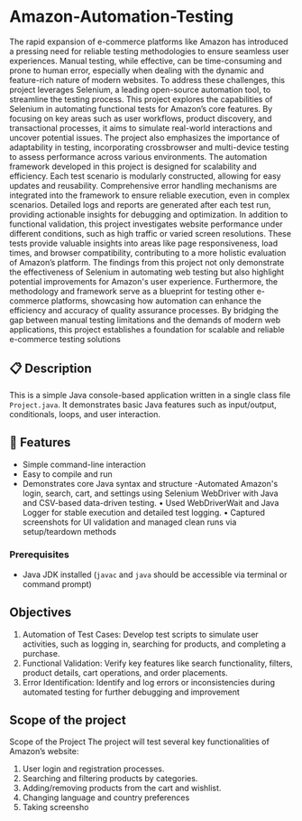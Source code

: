 # Amazon-Automation-Testing
The rapid expansion of e-commerce platforms like Amazon has introduced a pressing need for
reliable testing methodologies to ensure seamless user experiences. Manual testing, while
effective, can be time-consuming and prone to human error, especially when dealing with the
dynamic and feature-rich nature of modern websites. To address these challenges, this project
leverages Selenium, a leading open-source automation tool, to streamline the testing process.
This project explores the capabilities of Selenium in automating functional tests for Amazon’s
core features. By focusing on key areas such as user workflows, product discovery, and
transactional processes, it aims to simulate real-world interactions and uncover potential issues.
The project also emphasizes the importance of adaptability in testing, incorporating crossbrowser and multi-device testing to assess performance across various environments.
The automation framework developed in this project is designed for scalability and efficiency.
Each test scenario is modularly constructed, allowing for easy updates and reusability.
Comprehensive error handling mechanisms are integrated into the framework to ensure reliable
execution, even in complex scenarios. Detailed logs and reports are generated after each test
run, providing actionable insights for debugging and optimization.
In addition to functional validation, this project investigates website performance under
different conditions, such as high traffic or varied screen resolutions. These tests provide
valuable insights into areas like page responsiveness, load times, and browser compatibility,
contributing to a more holistic evaluation of Amazon’s platform.
The findings from this project not only demonstrate the effectiveness of Selenium in
automating web testing but also highlight potential improvements for Amazon's user
experience. Furthermore, the methodology and framework serve as a blueprint for testing other
e-commerce platforms, showcasing how automation can enhance the efficiency and accuracy
of quality assurance processes.
By bridging the gap between manual testing limitations and the demands of modern web
applications, this project establishes a foundation for scalable and reliable e-commerce testing
solutions

## 📋 Description

This is a simple Java console-based application written in a single class file `Project.java`. It demonstrates basic Java features such as input/output, conditionals, loops, and user interaction.

## 🚀 Features

- Simple command-line interaction
- Easy to compile and run
- Demonstrates core Java syntax and structure
-Automated Amazon's login, search, cart, and settings using Selenium WebDriver with Java and CSV-based data-driven
testing.
• Used WebDriverWait and Java Logger for stable execution and detailed test logging.
• Captured screenshots for UI validation and managed clean runs via setup/teardown methods


### Prerequisites

- Java JDK installed (`javac` and `java` should be accessible via terminal or command prompt)

## Objectives
1. Automation of Test Cases: Develop test scripts to simulate user activities, such as
logging in, searching for products, and completing a purchase.
2. Functional Validation: Verify key features like search functionality, filters, product
details, cart operations, and order placements.
3. Error Identification: Identify and log errors or inconsistencies during automated
testing for further debugging and improvement

## Scope of the project

Scope of the Project
The project will test several key functionalities of Amazon’s website:
1. User login and registration processes.
2. Searching and filtering products by categories.
3. Adding/removing products from the cart and wishlist.
4. Changing language and country preferences
5. Taking screensho
